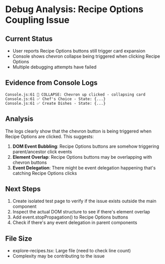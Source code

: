# Debug Analysis: Recipe Options Coupling Issue

## Current Status
- User reports Recipe Options buttons still trigger card expansion
- Console shows chevron collapse being triggered when clicking Recipe Options
- Multiple debugging attempts have failed

## Evidence from Console Logs
```
Console.js:61 🔧 COLLAPSE: Chevron up clicked - collapsing card
Console.js:61 ✅ Chef's Choice - State: {...}
Console.js:61 ✅ Create Dishes - State: {...}
```

## Analysis
The logs clearly show that the chevron button is being triggered when Recipe Options are clicked. This suggests:

1. **DOM Event Bubbling**: Recipe Options buttons are somehow triggering parent/ancestor click events
2. **Element Overlap**: Recipe Options buttons may be overlapping with chevron buttons
3. **Event Delegation**: There might be event delegation happening that's catching Recipe Options clicks

## Next Steps
1. Create isolated test page to verify if the issue exists outside the main component
2. Inspect the actual DOM structure to see if there's element overlap
3. Add event.stopPropagation() to Recipe Options buttons
4. Check if there's any event delegation in parent components

## File Size
- explore-recipes.tsx: Large file (need to check line count)
- Complexity may be contributing to the issue
